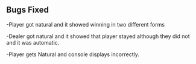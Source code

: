 ## Bugs Fixed
-Player got natural and it showed winning in two different forms

-Dealer got natural and it showed that player stayed although they did not and it was automatic.

-Player gets Natural and console displays incorrectly.
